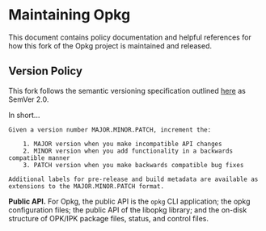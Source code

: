 # Maintaining Opkg

This document contains policy documentation and helpful references for how this fork of the Opkg project is maintained and released.


## Version Policy

This fork follows the semantic versioning specification outlined [here](https://semver.org/spec/v2.0.0.html) as SemVer 2.0.

In short...
```
Given a version number MAJOR.MINOR.PATCH, increment the:

    1. MAJOR version when you make incompatible API changes
    2. MINOR version when you add functionality in a backwards compatible manner
    3. PATCH version when you make backwards compatible bug fixes

Additional labels for pre-release and build metadata are available as extensions to the MAJOR.MINOR.PATCH format.
```

**Public API.** For Opkg, the public API is the `opkg` CLI application; the opkg configuration files; the public API of the libopkg library; and the on-disk structure of OPK/IPK package files, status, and control files.